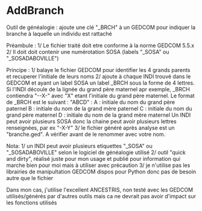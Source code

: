 # AddBranch
Outil de généalogie : ajoute une clé "_BRCH" à un GEDCOM pour indiquer la branche à laquelle un individu est rattaché

Préambule :
1/ Le fichier traité doit etre conforme à la norme GEDCOM 5.5.x
2/ Il doit doit contenir une numérotation SOSA (labels "_SOSA" ou "_SOSADABOVILLE")

Principe : 
1/ balaye le fichier GEDCOM pour identifier les 4 grands parents et recuperer l'initiale de leurs noms
2/ ajoute à chaque INDI trouvé dans le GEDCOM et ayant un label SOSA un label _BRCH sous la forme de 4 
   lettres. Si l'INDI découle de la lignée du grand père maternel apr exemple, _BRCH contiendra "--X-" avec 
   "X" etant l'initiale du grand père maternel. 
   Le format de _BRCH est le suivant :
      "ABCD" :  A : initiale du nom du grand père paternel
                B : initiale du nom de la grand mère paternel
                C : initiale du nom du grand père maternel
                D : initiale du nom de la grand mère maternel
    Un INDI peut avoir plusieurs SOSA donc la chaine peut avoir plusieurs lettres renseignées, par ex "-X-Y"
3/ le fichier généré après analyse est un "branche.ged". A vérifier avant de le renommer avec votre nom.

Nota:
1/ un INDI peut avoir plusieurs etiquettes "_SOSA" ou "_SOSADABOVILLE" selon le logiciel de généalogie utilisé
2/ outil "quick and dirty", réalisé juste pour mon usage et publié pour information qui marche bien pour moi mais 
    à utiliser avec précaution
3/ je n'utilise pas les librairies de manipultation GEDCOM dispos pour Python donc pas de besoin autre que le fichier

Dans mon cas, j'utilise l'excellent ANCESTRIS, non testé avec les GEDCOM utilisés/générés par d'autres outils mais
ca ne devrait pas avoir d'impact sur les fonctions utilisés

